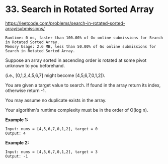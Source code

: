 # 33. Search in Rotated Sorted Array

https://leetcode.com/problems/search-in-rotated-sorted-array/submissions/

```
Runtime: 0 ms, faster than 100.00% of Go online submissions for Search in Rotated Sorted Array.
Memory Usage: 2.6 MB, less than 50.00% of Go online submissions for Search in Rotated Sorted Array.
```

Suppose an array sorted in ascending order is rotated at some pivot unknown to you beforehand.

(i.e., [0,1,2,4,5,6,7] might become [4,5,6,7,0,1,2]).

You are given a target value to search. If found in the array return its index, otherwise return -1.

You may assume no duplicate exists in the array.

Your algorithm's runtime complexity must be in the order of O(log n).

**Example 1:**
```
Input: nums = [4,5,6,7,0,1,2], target = 0
Output: 4
```
**Example 2:**
```
Input: nums = [4,5,6,7,0,1,2], target = 3
Output: -1
```